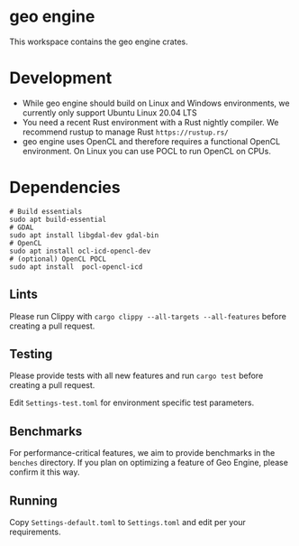 # geo engine
 This workspace contains the geo engine crates.

# Development

- While geo engine should build on Linux and Windows environments, we currently only support Ubuntu Linux 20.04 LTS 
- You need a recent Rust environment with a Rust nightly compiler. We recommend rustup to manage Rust `https://rustup.rs/`
- geo engine uses OpenCL and therefore requires a functional OpenCL environment. On Linux you can use POCL to run OpenCL on CPUs.

# Dependencies
 ```
# Build essentials
sudo apt build-essential
# GDAL
sudo apt install libgdal-dev gdal-bin 
# OpenCL
sudo apt install ocl-icd-opencl-dev
# (optional) OpenCL POCL
sudo apt install  pocl-opencl-icd
```

## Lints
Please run Clippy with 
`cargo clippy --all-targets --all-features`
before creating a pull request.

## Testing
Please provide tests with all new features and run
`cargo test`
before creating a pull request.

Edit `Settings-test.toml` for environment specific test parameters.

## Benchmarks
For performance-critical features, we aim to provide benchmarks in the `benches` directory.
If you plan on optimizing a feature of Geo Engine, please confirm it this way.

## Running
Copy `Settings-default.toml` to `Settings.toml` and edit per your requirements.
